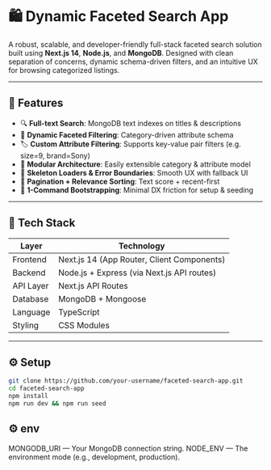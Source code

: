 # 🛍️ Dynamic Faceted Search App

A robust, scalable, and developer-friendly full-stack faceted search solution built using **Next.js 14**, **Node.js**, and **MongoDB**. Designed with clean separation of concerns, dynamic schema-driven filters, and an intuitive UX for browsing categorized listings.

---

## 🚀 Features

- 🔍 **Full-text Search**: MongoDB text indexes on titles & descriptions
- 🧠 **Dynamic Faceted Filtering**: Category-driven attribute schema
- 🏷️ **Custom Attribute Filtering**: Supports key-value pair filters (e.g. size=9, brand=Sony)
- 🧩 **Modular Architecture**: Easily extensible category & attribute model
- 📄 **Skeleton Loaders & Error Boundaries**: Smooth UX with fallback UI
- 🔁 **Pagination + Relevance Sorting**: Text score + recent-first
- 🐳 **1-Command Bootstrapping**: Minimal DX friction for setup & seeding

---

## 🧱 Tech Stack

| Layer     | Technology                                 |
| --------- | ------------------------------------------ |
| Frontend  | Next.js 14 (App Router, Client Components) |
| Backend   | Node.js + Express (via Next.js API routes) |
| API Layer | Next.js API Routes                         |
| Database  | MongoDB + Mongoose                         |
| Language  | TypeScript                                 |
| Styling   | CSS Modules                                |

---

## ⚙️ Setup

```bash
git clone https://github.com/your-username/faceted-search-app.git
cd faceted-search-app
npm install
npm run dev && npm run seed
```

## ⚙️ env

MONGODB_URI — Your MongoDB connection string.
NODE_ENV — The environment mode (e.g., development, production).
